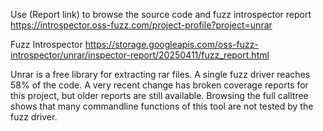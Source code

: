 Use (Report link) to browse the source code and fuzz introspector report https://introspector.oss-fuzz.com/project-profile?project=unrar

Fuzz Introspector
https://storage.googleapis.com/oss-fuzz-introspector/unrar/inspector-report/20250411/fuzz_report.html

Unrar is a free library for extracting rar files.  A single fuzz driver reaches 58% of the code.  A very recent change has broken coverage reports for this project, but older reports are still available.  Browsing the full calltree shows that many commandline functions of this tool are not tested by the fuzz driver.

